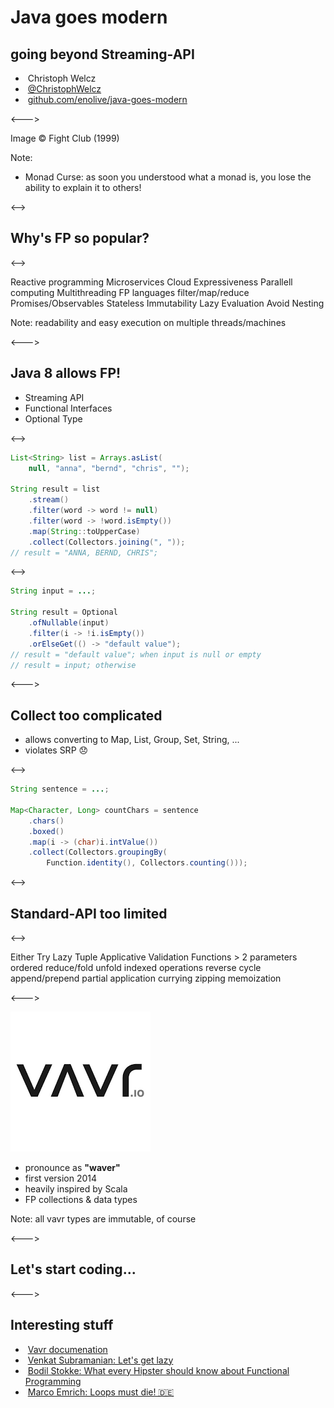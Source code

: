 # Java goes modern

## going beyond Streaming-API

- <i class="fa fa-user"></i>&nbsp;Christoph Welcz
- <i class="fa fa-twitter" aria-hidden="true"></i>&nbsp;[@ChristophWelcz](https://twitter.com/ChristophWelcz)
- <i class="fa fa-github" aria-hidden="true"></i>&nbsp;[github.com/enolive/java-goes-modern](https://github.com/enolive/java-goes-modern)

<--->

<!-- .slide: data-vertical-align-bottom data-background-image="resources/fp-club.png" -->

<span class="copyright">Image &copy; Fight Club (1999)</span>

Note: 
- Monad Curse: as soon you understood what a monad is, you lose the ability to explain it to others!

<-->

## Why's FP so popular?

<-->

<section tagcloud large>
    Reactive programming
    Microservices
    Cloud
    Expressiveness
    Parallell computing
    Multithreading
    FP languages
    filter/map/reduce
    Promises/Observables
    Stateless
    Immutability
    Lazy Evaluation
    Avoid Nesting
</section>

Note: readability and easy execution on multiple threads/machines

<--->

## Java 8 allows FP!

* Streaming API
* Functional Interfaces
* Optional Type

<-->

```java
List<String> list = Arrays.asList(
    null, "anna", "bernd", "chris", "");

String result = list
    .stream()
    .filter(word -> word != null)
    .filter(word -> !word.isEmpty())
    .map(String::toUpperCase)
    .collect(Collectors.joining(", "));
// result = "ANNA, BERND, CHRIS";
```

<-->

```java
String input = ...;

String result = Optional
    .ofNullable(input)
    .filter(i -> !i.isEmpty())
    .orElseGet(() -> "default value");
// result = "default value"; when input is null or empty
// result = input; otherwise
```

<--->

## Collect too complicated

* allows converting to Map, List, Group, Set, String, ...
* violates SRP 😞

<-->

```java
String sentence = ...;

Map<Character, Long> countChars = sentence
    .chars()
    .boxed()
    .map(i -> (char)i.intValue())
    .collect(Collectors.groupingBy(
        Function.identity(), Collectors.counting()));
```

<-->

## Standard-API too limited

<-->

<section tagcloud large>
    Either
    Try
    Lazy
    Tuple
    Applicative Validation
    Functions > 2 parameters
    ordered reduce/fold
    unfold
    indexed operations
    reverse
    cycle
    append/prepend
    partial application
    currying
    zipping
    memoization
</section>

<--->

![noborder-icon](resources/vavr.png)

* pronounce as **"waver"**
* first version 2014
* heavily inspired by Scala
* FP collections & data types

Note: all vavr types are immutable, of course 

<--->

## Let's start coding...

<--->

## Interesting stuff

- <i class="fa fa-link" aria-hidden="true"></i>&nbsp;[Vavr documenation](https://docs.vavr.io)
- <i class="fa fa-youtube" aria-hidden="true"></i>&nbsp;[Venkat Subramanian: Let's get lazy](https://www.youtube.com/watch?v=F73kB4XZQ4I)
- <i class="fa fa-youtube" aria-hidden="true"></i>&nbsp;[Bodil Stokke: What every Hipster should know about Functional Programming](https://www.youtube.com/watch?v=mGw_M4PN0iY)
- <i class="fa fa-link" aria-hidden="true"></i>&nbsp;[Marco Emrich: Loops must die! 🇩🇪](https://www.heise.de/developer/artikel/Weg-mit-den-Schleifen-4009774.html?seite=all)

